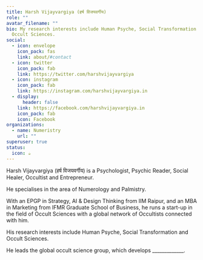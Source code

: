 ```yaml
---
title: Harsh Vijayvargiya (हर्ष विजयवर्गीय)
role: ""
avatar_filename: ""
bio: My research interests include Human Psyche, Social Transformation and
  Occult Sciences.
social:
  - icon: envelope
    icon_pack: fas
    link: about/#contact
  - icon: twitter
    icon_pack: fab
    link: https://twitter.com/harshvijayvargiya
  - icon: instagram
    icon_pack: fab
    link: https://instagram.com/harshvijayvargiya.in
  - display:
      header: false
    link: https://facebook.com/harshvijayvargiya.in
    icon_pack: fab
    icon: Facebook
organizations:
  - name: Numeristry
    url: ""
superuser: true
status:
  icon: ☕️
---
```

Harsh Vijayvargiya (हर्ष विजयवर्गीय) is a Psychologist, Psychic Reader, Social Healer, Occultist and Entrepreneur.

He specialises in the area of Numerology and Palmistry.

With an EPGP in Strategy, AI & Design Thinking from IIM Raipur, and an MBA in Marketing from IFMR Graduate School of Business, he runs a start-up in the field of Occult Sciences with a global network of Occultists connected with him. 

His research interests include Human Psyche, Social Transformation and Occult Sciences.

He leads the global occult science group, which develops \_\_\_\_\_\_\_\_\_\_\_\__.